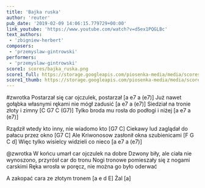 ```yaml
---
title: 'Bajka ruska'
author: 'reuter'
pub_date: '2019-02-09 14:06:15.779729+00:00'
link_youtube: 'https://www.youtube.com/watch?v=d5ex1PQGLBc'
text_authors:
 - 'zbigniew-herbert'
composers:
 - 'przemyslaw-gintrowski'
performers:
 - 'przemyslaw-gintrowski'
score1: scores/bajka_ruska.png
score1_full: https://storage.googleapis.com/piosenka-media/media/scores/bajka_ruska.png
score1_thumb: https://storage.googleapis.com/piosenka-media/media/scores/bajka_ruska.png.180x0_q85_upscale.png
---
```


#zwrotka
Postarzał się car ojczulek, postarzał [a e7 a (e7)]
Już nawet gołąbka własnymi rękami nie mógł zadusić [a e7 a (e7)]
Siedział na tronie złoty i zimny [C G7 C (G7)]
Tylko broda mu rosła do podłogi i niżej [a e7 a (e7)]

Rządził wtedy kto inny, nie wiadomo kto [G7 C]
Ciekawy lud zaglądał do pałacu przez okno [G7 C]
Ale Kriwonosow zasłonił okna szubienicami [F G C d]
Więc tylko wisielcy widzieli co nieco [a e7 a (e7)]

@zwrotka
W końcu umarł car ojczulek na dobre
Dzwony biły, ale ciała nie wynoszono, przyrósł car do tronu
Nogi tronowe pomieszały się z nogami carskimi
Ręka wrosła w poręcz, nie można go było oderwać

A zakopać cara ze złotym tronem [a e d E]
Żal [a]